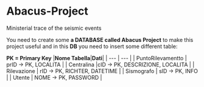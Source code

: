 # Abacus-Project
Ministerial trace of the seismic events

You need to create some **a DATABASE called Abacus Project** to make this project useful and in this **DB** you need to insert some different table:

**PK = Primary Key**
|**Nome Tabella**|**Dati**|
| --- | --- |
| PuntoRilevamentto | prID -> PK, LOCALITA |
| Centralina |cID -> PK, DESCRIZIONE, LOCALITA |
| Rilevazione | rID -> PK, RICHTER, DATETIME |
| Sismografo | sID -> PK, INFO |
| Utente | NOME -> PK, PASSWORD |
